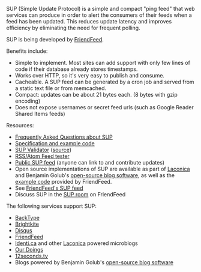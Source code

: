 SUP (Simple Update Protocol) is a simple and compact "ping feed" that web services can produce in order to alert the consumers of their feeds when a feed has been updated. This reduces update latency and improves efficiency by eliminating the need for frequent polling.

SUP is being developed by [FriendFeed](http://friendfeed.com/).

Benefits include:

  * Simple to implement. Most sites can add support with only few lines of code if their database already stores timestamps.
  * Works over HTTP, so it's very easy to publish and consume.
  * Cacheable. A SUP feed can be generated by a cron job and served from a static text file or from memcached.
  * Compact: updates can be about 21 bytes each. (8 bytes with gzip encoding)
  * Does not expose usernames or secret feed urls (such as Google Reader Shared Items feeds)

Resources:
  * [Frequently Asked Questions about SUP](faq.md)
  * [Specification and example code](http://code.google.com/p/simpleupdateprotocol/source/browse/trunk/supintro.py)
  * [SUP Validator](http://friendfeed.com/api/sup-validator) ([source](http://code.google.com/p/simpleupdateprotocol/source/browse/trunk/validatesup.py))
  * [RSS/Atom Feed tester](http://friendfeed.com/api/feedtest)
  * [Public SUP feed](http://friendfeed.com/api/public-sup) (anyone can link to and contribute updates)
  * Open source implementations of SUP are available as part of [Laconica](http://github.com/zh/laconica/tree/master/actions/sup.php) and Benjamin Golub's [open-source blog software](http://github.com/bgolub/blog/commit/1c700dcff649efdf6d675714eb278370e04cf902), as well as the [example code](http://code.google.com/p/simpleupdateprotocol/source/browse/trunk/supintro.py) provided by FriendFeed.
  * See [FriendFeed's SUP feed](http://friendfeed.com/api/sup.json?pretty=1)
  * Discuss SUP in the [SUP room](http://friendfeed.com/rooms/simple-update-protocol) on FriendFeed

The following services support SUP:
  * [BackType](http://www.backtype.com/)
  * [Brightkite](http://brightkite.com/)
  * [Disqus](http://disqus.com/)
  * [FriendFeed](http://friendfeed.com/)
  * [Identi.ca](http://identi.ca/) and other [Laconica](http://laconi.ca/) powered microblogs
  * [Our Doings](http://ourdoings.com/)
  * [12seconds.tv](http://12seconds.tv/)
  * Blogs powered by Benjamin Golub's [open-source blog software](http://github.com/bgolub/blog/tree/master)